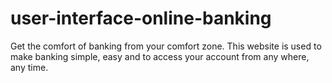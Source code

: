# user-interface-online-banking
Get the comfort of banking from your comfort zone. This website is used to make banking simple, easy and to access your account from any where, any time. 
